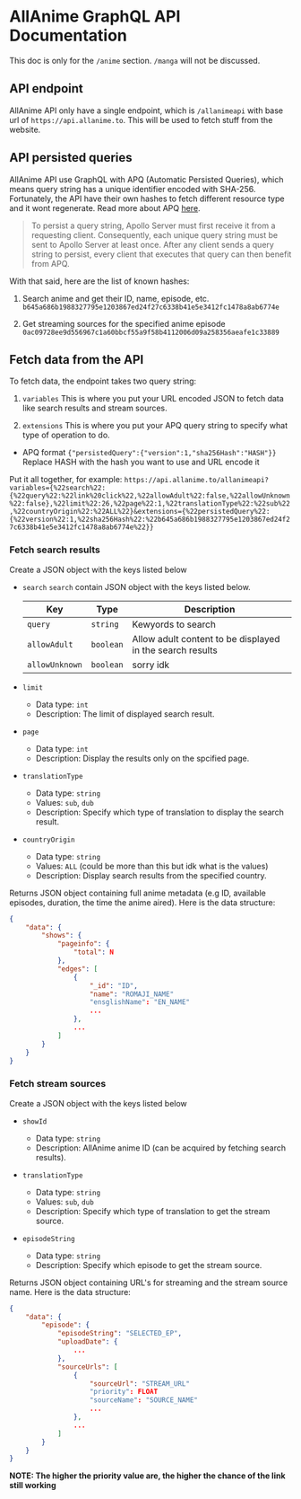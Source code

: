# AllAnime GraphQL API Documentation
This doc is only for the `/anime` section. `/manga` will not be discussed.

## API endpoint
AllAnime API only have a single endpoint, which is `/allanimeapi` with base url of `https://api.allanime.to`. This will be used to fetch stuff from the website.

## API persisted queries
AllAnime API use GraphQL with APQ (Automatic Persisted Queries), which means query string has a unique identifier encoded with SHA-256. Fortunately, the API have their own hashes to fetch different resource type and it wont regenerate. Read more about APQ [here](https://www.apollographql.com/docs/apollo-server/performance/apq/).

> To persist a query string, Apollo Server must first receive it from a requesting client.
> Consequently, each unique query string must be sent to Apollo Server at least once.
> After any client sends a query string to persist, every client that executes that query can then benefit from APQ.

With that said, here are the list of known hashes:

1. Search anime and get their ID, name, episode, etc.
`b645a686b1988327795e1203867ed24f27c6338b41e5e3412fc1478a8ab6774e`

2. Get streaming sources for the specified anime episode
`0ac09728ee9d556967c1a60bbcf55a9f58b4112006d09a258356aeafe1c33889`

## Fetch data from the API
To fetch data, the endpoint takes two query string:

1. `variables`
This is where you put your URL encoded JSON to fetch data like search results and stream sources.

2. `extensions`
This is where you put your APQ query string to specify what type of operation to do.

  * APQ format
    `{"persistedQuery":{"version":1,"sha256Hash":"HASH"}}`
    Replace HASH with the hash you want to use and URL encode it

Put it all together, for example:
`https://api.allanime.to/allanimeapi?variables={%22search%22:{%22query%22:%22link%20click%22,%22allowAdult%22:false,%22allowUnknown%22:false},%22limit%22:26,%22page%22:1,%22translationType%22:%22sub%22,%22countryOrigin%22:%22ALL%22}&extensions={%22persistedQuery%22:{%22version%22:1,%22sha256Hash%22:%22b645a686b1988327795e1203867ed24f27c6338b41e5e3412fc1478a8ab6774e%22}}`

### Fetch search results
Create a JSON object with the keys listed below

* `search`
  `search` contain JSON object with the keys listed below.

  | Key | Type | Description |
  | ----- | ---- | -----------
  | `query` | `string` | Kewyords to search |
  | `allowAdult` | `boolean` | Allow adult content to be displayed in the search results |
  | `allowUnknown` | `boolean` | sorry idk |

* `limit`
  * Data type: `int`
  * Description: The limit of displayed search result.

* `page`
  * Data type: `int`
  * Description: Display the results only on the spcified page.

* `translationType`
  * Data type: `string`
  * Values: `sub`, `dub`
  * Description: Specify which type of translation to display the search result.

* `countryOrigin`
  * Data type: `string`
  * Values: `ALL` (could be more than this but idk what is the values)
  * Description: Display search results from the specified country.

Returns JSON object containing full anime metadata (e.g ID, available episodes, duration, the time the anime aired). Here is the data structure:

```json
{
	"data": {
		"shows": {
			"pageinfo": {
				"total": N
			},
			"edges": [
				{
					"_id": "ID",
					"name": "ROMAJI_NAME"
					"ensglishName": "EN_NAME"
					...
				},
				...
			]
		}
	}
}
```

### Fetch stream sources
Create a JSON object with the keys listed below

* `showId`
  * Data type: `string`
  * Description: AllAnime anime ID (can be acquired by fetching search results).

* `translationType`
  * Data type: `string`
  * Values: `sub`, `dub`
  * Description: Specify which type of translation to get the stream source.

* `episodeString`
  * Data type: `string`
  * Description: Specify which episode to get the stream source.

Returns JSON object containing URL's for streaming and the stream source name. Here is the data structure:

```json
{
	"data": {
		"episode": {
			"episodeString": "SELECTED_EP",
			"uploadDate": {
				...
			},
			"sourceUrls": [
				{
					"sourceUrl": "STREAM_URL"
					"priority": FLOAT
					"sourceName": "SOURCE_NAME"
					...
				},
				...
			]
		}
	}
}
```

**NOTE: The higher the priority value are, the higher the chance of the link still working**
